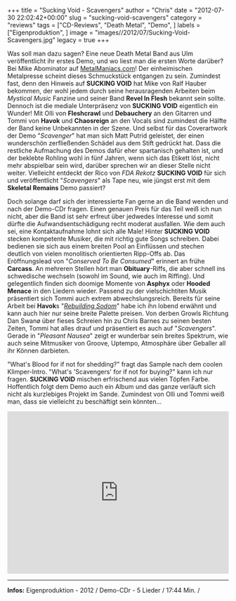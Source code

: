 +++
title = "Sucking Void - Scavengers"
author = "Chris"
date = "2012-07-30 22:02:42+00:00"
slug = "sucking-void-scavengers"
category = "reviews"
tags = ["CD-Reviews", "Death Metal", "Demo", ]
labels = ["Eigenproduktion", ]
image = "images//2012/07/Sucking-Void-Scavengers.jpg"
legacy = true
+++

Was soll man dazu sagen? Eine neue Death Metal Band aus Ulm veröffentlicht ihr erstes Demo, und wo liest man die ersten Worte darüber? Bei Mike Abominator auf <a href="http://www.metalmaniacs.com/2012/sucking-void-scavenger-demo-2012-self-released/">MetalManiacs.com</a>! Der einheimischen Metalpresse scheint dieses Schmuckstück entgangen zu sein. Zumindest fast, denn den Hinweis auf **SUCKING VOID** hat Mike von Ralf Hauber bekommen, der wohl jedem durch seine herausragenden Arbeiten beim _Mystical Music_ Fanzine und seiner Band **Revel In Flesh** bekannt sein sollte. Dennoch ist die mediale Unterpräsenz von **SUCKING VOID** eigentlich ein Wunder! Mit Olli von **Fleshcrawl** und **Debauchery** an den Gitarren und Tommi von **Havok** und **Chaosreign** an den Vocals sind zumindest die Hälfte der Band keine Unbekannten in der Szene. Und selbst für das Coverartwork der Demo "_Scavenger_" hat man sich Matt Putrid geleistet, der einen wunderschön zerfließenden Schädel aus dem Stift gedrückt hat. Dass die restliche Aufmachung des Demos dafür eher spartanisch gehalten ist, und der beklebte Rohling wohl in fünf Jahren, wenn sich das Etikett löst, nicht mehr abspielbar sein wird, darüber sprechen wir an dieser Stelle nicht weiter. Vielleicht entdeckt der Rico von _FDA Rekotz_ **SUCKING VOID** für sich und veröffentlicht "_Scavengers_" als Tape neu, wie jüngst erst mit dem **Skeletal Remains** Demo passiert?

Doch solange darf sich der interessierte Fan gerne an die Band wenden und nach der Demo-CDr fragen. Einen genauen Preis für das Teil weiß ich nun nicht, aber die Band ist sehr erfreut über jedwedes Interesse und somit dürfte die Aufwandsentschädigung recht moderat ausfallen. Wie dem auch sei, eine Kontaktaufnahme lohnt sich alle Male! Hinter **SUCKING VOID** stecken kompetente Musiker, die mit richtig gute Songs schreiben. Dabei bedienen sie sich aus einem breiten Pool an Einflüssen und stechen deutlich von vielen monolitisch orientierten Ripp-Offs ab.
Das Eröffnungslead von "_Conserved To Be Consumed_" erinnert an frühe **Carcass**. An mehreren Stellen hört man **Obituary**-Riffs, die aber schnell ins schwedische wechseln (sowohl im Sound, wie auch im Riffing). Und gelegentlich finden sich doomige Momente von **Asphyx** oder **Hooded Menace** in den Liedern wieder.
Passend zu der vielschichtiten Musik präsentiert sich Tommi auch extrem abwechslungsreich. Bereits für seine Arbeit bei **Havok**s "<a href="http://necroslaughter.de/2009/03/havok-rebuilding-sodom">_Rebuilding Sodom_</a>" habe ich ihn lobend erwähnt und kann auch hier nur seine breite Palette preisen. Von derben Growls Richtung Dan Swanø über fieses Schreien hin zu Chris Barnes zu seinen besten Zeiten, Tommi hat alles drauf und präsentiert es auch auf "_Scavengers_". Gerade in "_Pleasant Nausea_" zeigt er wunderbar sein breites Spektrum, wie auch seine Mitmusiker von Groove, Uptempo, Atmosphäre über Geballer all ihr Können darbieten.

"What's Blood for if not for shedding?" fragt das Sample nach dem coolen Klimper-Intro. "What's 'Scavengers' for if not for buying?" kann ich nur fragen. **SUCKING VOID** mischen erfrischend aus vielen Töpfen Farbe. Hoffentlich folgt dem Demo auch ein Album und das ganze verläuft sich nicht als kurzlebiges Projekt im Sande. Zumindest von Olli und Tommi weiß man, dass sie vielleicht zu beschäftigt sein könnten...

<iframe class="widget_iframe" frameborder="0" height="370" scrolling="no" src="http://www.reverbnation.com/widget_code/html_widget/artist_2373759?widget_id=50&amp;pwc[design]=default&amp;pwc[background_color]=%23333333&amp;pwc[included_songs]=1&amp;pwc[photo]=1%2C0&amp;pwc[size]=fit" width="100%"></iframe>



---
**Infos:**
Eigenproduktion - 2012 / 
Demo-CDr - 5 Lieder / 17:44 Min. / 
